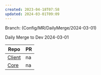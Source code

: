 ```yaml
---
created: 2023-04-18T07:58
updated: 2024-03-01T09:09
---
```

Branch: (Config/MR/DailyMerge/2024-03-01)

Daily Merge to Dev 2024-03-01


| Repo                                                                                                                                                                                                                                                                        | PR  |
| --------------------------------------------------------------------------------------------------------------------------------------------------------------------------------------------------------------------------------------------------------------------------- | --- |
| [Client](https://dev.azure.com/MiXTelematics/DeviceIntegration/_git/MiX.DeviceConfig/pullrequestcreate?sourceRef=Integration&targetRef=Development&sourceRepositoryId=8812dade-4c8a-4218-ba13-9c7c4eaaa996&targetRepositoryId=8812dade-4c8a-4218-ba13-9c7c4eaaa996)         | na  |
| [Core](https://dev.azure.com/MiXTelematics/DeviceIntegration/_git/MiX.DeviceIntegration.Core/pullrequestcreate?sourceRef=integration&targetRef=development&sourceRepositoryId=40eeca32-3a77-4551-91a0-402d4c96d679&targetRepositoryId=40eeca32-3a77-4551-91a0-402d4c96d679) | na  |

